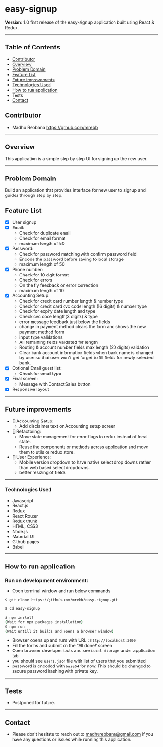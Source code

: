 # easy-signup

**Version**: 1.0 first release of the easy-signup application built using React & Redux.
***

## Table of Contents
* [Contributor](#contributor)
* [Overview](#overview)
* [Problem Domain](#problem-domain)
* [Feature List](#feature-list)
* [Future improvements](#future-improvements)
* [Technologies Used](#technologies-used)
* [How to run application](#How-to-run-application)
* [Tests](#tests)
* [Contact](#Contact)

## Contributor
* Madhu Rebbana https://github.com/mrebb 
***

## Overview
This application is a simple step by step UI for signing up the new user. 
***

## Problem Domain
Build an application that provides interface for new user to signup and guides through step by step.

## Feature List

- [x] User signup
- [x] Email: 
    - Check for duplicate email
    - Check for email format  
    - maximum length of 50
- [x] Password: 
    - Check for password matching with confirm password field
    - Encode the password before saving to local storage
    - maximum length of 50
- [x] Phone number: 
    - Check for 10 digit format
    - Check for errors
    - On the fly feedback on error correction
    - maximum length of 10
- [x] Accounting Setup: 
    - Check for credit card number length & number type
    - Check for credit card cvc code length (16 digits) & number type
    - Check for expiry date length and type
    - Check cvc code length(3 digits) & type
    - error message feedback just below the fields
    - change in payment method clears the form and shows the new payment method form 
    - input type validations
    - All remaining fields validated for length
    - Routing & account number fields max length (20 digits) vaidation
    - Clear bank account information fields when bank name is changed by user so that user won't get forget to fill fields for newly selected bank.
- [x] Optional Email guest list: 
    - Check for email type
- [x] Final screen: 
    - Message with Contact Sales button
- [x] Responsive layout 
***
## Future improvements
- [] Accounting Setup: 
    - Add disclaimer text on Accounting setup screen
- [] Refactoring: 
    - Move state management for error flags to redux instead of local state. 
    - Reuse the components or methods across application and move them to utils or redux store.
- [] User Experience: 
    - Mobile version dropdown to have native select drop downs rather than web based select dropdowns.
    - better resizing of fields
***
### Technologies Used
* Javascript
* React.js
* Redux
* React Router
* Redux thunk
* HTML, CSS3
* Node.js
* Material UI
* Github pages
* Babel
***

## How to run application

### Run on development environment:
* Open terminal window and run below commands
```sh
$ git clone https://github.com/mrebb/easy-signup.git

$ cd easy-signup
 
$ npm install
(Wait for npm packages installation)
$ npm run 
(Wait untill it builds and opens a browser window)

```
* Browser opens up and runs with URL : `http://localhost:3000`
* Fill the forms and submit on the "All done!' screen
* Open browser developer tools and see `Local Storage` under application tab
* you should see `users.json` file with list of users that you submitted
* password is encoded with `base64` for now. This should be changed to secure password hashing with private key. 
 ***  

## Tests
* Postponed for future.
***
## Contact
* Please don't hesitate to reach out to madhurebbana@gmail.com if you have any questions or issues while running this application. 

